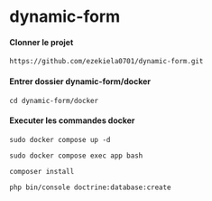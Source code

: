 # dynamic-form

#### Clonner le projet ####

    https://github.com/ezekiela0701/dynamic-form.git

#### Entrer dossier dynamic-form/docker ####

    cd dynamic-form/docker

#### Executer les commandes docker ####

    sudo docker compose up -d

    sudo docker compose exec app bash

    composer install

    php bin/console doctrine:database:create



